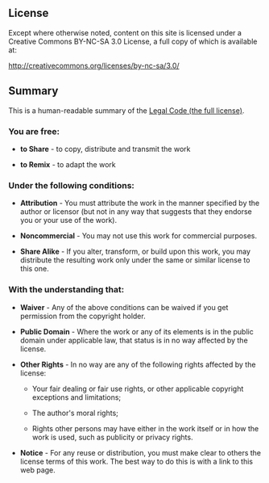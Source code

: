 ## License

Except where otherwise noted, content on this site is licensed under a Creative Commons
BY-NC-SA 3.0 License, a full copy of which is available at:

<http://creativecommons.org/licenses/by-nc-sa/3.0/>


## Summary

This is a human-readable summary of the [Legal Code (the full license)][license].

[summary]: http://creativecommons.org/licenses/by-nc-sa/3.0/deed.en
[license]: http://creativecommons.org/licenses/by-nc-sa/3.0/legalcode


### You are free:

* **to Share** - to copy, distribute and transmit the work

* **to Remix** - to adapt the work


### Under the following conditions:

* **Attribution** - You must attribute the work in the manner specified by the author or licensor (but not in any way that suggests that they endorse you or your use of the work).

* **Noncommercial** - You may not use this work for commercial purposes.

* **Share Alike** - If you alter, transform, or build upon this work, you may distribute the resulting work only under the same or similar license to this one.


### With the understanding that:

* **Waiver** - Any of the above conditions can be waived if you get permission from the copyright holder.

* **Public Domain** - Where the work or any of its elements is in the public domain under applicable law, that status is in no way affected by the license.

* **Other Rights** - In no way are any of the following rights affected by the license:

    - Your fair dealing or fair use rights, or other applicable copyright exceptions and limitations;

    - The author's moral rights;

    - Rights other persons may have either in the work itself or in how the work is used, such as publicity or privacy rights.

* **Notice** - For any reuse or distribution, you must make clear to others the license terms of this work. The best way to do this is with a link to this web page.